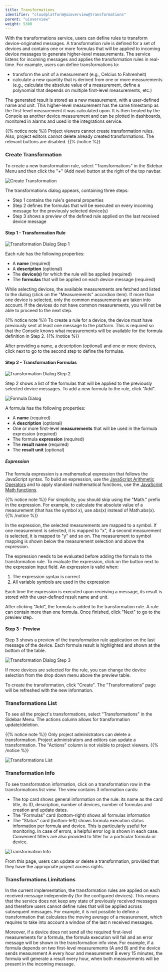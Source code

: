 ```yaml
---
title: Transformations
identifier: "cloudplatform@uioverview@transformations"
parent: "uioverview"
weight: 5300
---
```


With the transformations service, users can define rules to transform device-originated messages. A transformation rule is defined for a set of devices and contains one or more formulas that will be applied to incoming device messages to generate higher-level measurements. The service listens for incoming messages and applies the transformation rules in real-time. For example, users can define transformations to:

- transform the unit of a measurement (e.g., Celcius to Fahrenheit)
- calculate a new quantity that is derived from one or more measurements (e.g., calculate the absolute value of a measurement, define a polynomial that depends on multiple first-level measurements, etc.)

The generated result is stored as a new measurement, with a user-defined name and unit. This higher-level measurement has the same timestamp as the first-level measurement it was calculated upon. It is then treated by the Console as another device measurement and can be plotted in dashboards, monitored in alarms and used in the integrations service.

{{% notice note %}}
Project viewers cannot create transformation rules. Also, project editors cannot delete already created transformations. The relevant buttons are disabled.
{{% /notice %}}

### Create Transformation

To create a new transformation rule, select "Transformations" in the Sidebar Menu and then click the "+" (Add new) button at the right of the top navbar.

![Create Transformation](/images/transformations/create_transformation.png)

The transformations dialog appears, containing three steps:

- Step 1 contains the rule's general properties
- Step 2 defines the formulas that will be executed on every incoming message for the previously selected device(s)
- Step 3 shows a preview of the defined rule applied on the last received device message

#### Step 1 - Transformation Rule

![Transformation Dialog Step 1](/images/transformations/transformation_dialog_step_1.png?width=30pc)

Each rule has the following properties:

- A **name** (required)
- A **description** (optional)
- The **device(s)** for which the rule will be applied (required)
- The **formulas** that will be applied on each device message (required)

While selecting devices, the available measurements are fetched and listed to the dialog (click on the "Measurements" accordion item). If more than one device is selected, only the common measurements are taken into account. If the devices do not have common measurements, you will not be able to proceed to the next step.

{{% notice note %}}
To create a rule for a device, the device must have previously sent at least one message to the platform. This is required so that the Console knows what measurements will be available for the formula definition in Step 2.
{{% /notice %}}

After providing a name, a description (optional) and one or more devices, click next to go to the second step to define the formulas.

#### Step 2 - Transformation Formulas

![Transformation Dialog Step 2](/images/transformations/transformation_dialog_step_2.png?width=30pc)

Step 2 shows a list of the formulas that will be applied to the previously selected device messages. To add a new formula to the rule, click "Add".

![Formula Dialog](/images/transformations/formula_dialog.png?width=30pc)

A formula has the following properties:

- A **name** (required)
- A **description** (optional)
- One or more first-level **measurements** that will be used in the formula expression (required)
- The formula **expression** (required)
- The **result name** (required)
- The **result unit** (optional)

##### Expression

The formula expression is a mathematical expression that follows the JavaScript syntax. To build an expression, use the [JavaScript Arithmetic Operators](https://developer.mozilla.org/en-US/docs/Web/JavaScript/Guide/Expressions_and_operators#arithmetic_operators) and to apply standard mathematical functions, use the [JavaScript Math functions](https://developer.mozilla.org/en-US/docs/Web/JavaScript/Reference/Global_Objects/Math).

{{% notice note %}}
For simplicity, you should skip using the "Math." prefix in the expression. For example, to calculate the absolute value of a measurement (that has the symbol x), use abs(x) instead of Math.abs(x).
{{% /notice %}}

In the expression, the selected measurements are mapped to a symbol. If one measurement is selected, it is mapped to "x", if a second measurement is selected, it is mapped to "y" and so on. The measurement to symbol mapping is shown below the measurement selection and above the expression.

The expression needs to be evaluated before adding the formula to the transformation rule. To evaluate the expression, click on the button next to the expression input field. An expression is valid when:

1. The expression syntax is correct
2. All variable symbols are used in the expression

Each time the expression is executed upon receiving a message, its result is stored with the user-defined result name and unit.

After clicking "Add", the formula is added to the transformation rule. A rule can contain more than one formula. Once finished, click "Next" to go to the preview step.

#### Step 3 - Preview

Step 3 shows a preview of the transformation rule application on the last message of the device. Each formula result is highlighted and shown at the bottom of the table.

![Transformation Dialog Step 3](/images/transformations/transformation_dialog_step_3.png?width=30pc)

If more devices are selected for the rule, you can change the device selection from the drop down menu above the preview table.

To create the transformation, click "Create". The "Transformations" page will be refreshed with the new information.

### Transformations List

To see all the project's transformations, select "Transformations" in the Sidebar Menu. The actions column allows for transformation update/deletion.

{{% notice note %}}
Only project administrators can delete a transformation. Project administrators and editors can update a transformation. The "Actions" column is not visible to project viewers.
{{% /notice %}}

![Transformations List](/images/transformations/transformations_list.png)

### Transformation Info

To see transformation information, click on a transformation row in the transformations list view. The view contains 3 information cards:

- The top card shows general information on the rule: its name as the card title, its ID, description, number of devices, number of formulas and creation and update dates.
- The "Formulas" card (bottom-right) shows all formulas information
- The "Status" card (bottom-left) shows formula execution status information per formula and device. This is particularly useful for monitoring. In case of errors, a helpful error log is shown in each case. Convenient filters are also provided to filter for a particular formula or device.

![Transformation Info](/images/transformations/transformation_info.png)

From this page, users can update or delete a transformation, provided that they have the appropriate project access rights.

### Transformations Limitations

In the current implementation, the transformation rules are applied on each received message independently (for the configured devices). This means that the service does not keep any state of previously received messages and therefore users cannot define rules that will be applied across subsequent messages. For example, it is not possible to define a transformation that calculates the moving average of a measurement, which requires to take into account a window of the last n received messages.

Moreover, if a device does not send all the required first-level measurements for a formula, the formula execution will fail and an error message will be shown in the transformation info view. For example, if a formula depends on two first-level measurements (A and B) and the device sends measurement A every hour and measurement B every 15 minutes, the formula will generate a result every hour, when both measurements will be present in the incoming message.
